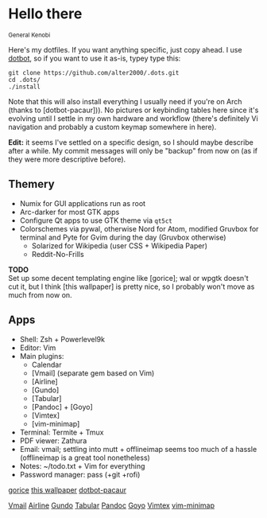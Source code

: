 # Hello there

<sup>General Kenobi</sup>

Here's my dotfiles. If you want anything specific, just copy ahead. I use [dotbot](https://github.com/anishathalye/dotbot), so if you want to use it as-is, typey type this:

```shell
git clone https://github.com/alter2000/.dots.git
cd .dots/
./install
```

Note that this will also install everything I usually need if you're on Arch (thanks to [dotbot-pacaur])). No pictures or keybinding tables here since it's evolving until I settle in my own hardware and workflow (there's definitely Vi navigation and probably a custom keymap somewhere in here).

**Edit:** it seems I've settled on a specific design, so I should maybe describe after a while. My commit messages will only be "backup" from now on (as if they were more descriptive before).

## Themery

* Numix for GUI applications run as root
* Arc-darker for most GTK apps
* Configure Qt apps to use GTK theme via `qt5ct`
* Colorschemes via pywal, otherwise Nord for Atom, modified Gruvbox for terminal and Pyte for Gvim during the day (Gruvbox otherwise)
	* Solarized for Wikipedia (user CSS + Wikipedia Paper)
	* Reddit-No-Frills

**TODO**  
Set up some decent templating engine like [gorice]; wal or wpgtk doesn't cut it, but I think [this wallpaper] is pretty nice, so I probably won't move as much from now on.

## Apps

* Shell: Zsh + Powerlevel9k
* Editor: Vim
* Main plugins:
	* Calendar
	* [Vmail] (separate gem based on Vim)
	* [Airline]
	* [Gundo]
	* [Tabular]
	* [Pandoc] + [Goyo]
	* [Vimtex]
	* [vim-minimap]
* Terminal: Termite + Tmux
* PDF viewer: Zathura
* Email: vmail; settling into mutt + offlineimap seems too much of a hassle (offlineimap is a great tool nonetheless)
* Notes: ~/todo.txt + Vim for everything
* Password manager: pass (+git +rofi)

[gorice](https://gitlab.com/sj1k/gorice/)
[this wallpaper](https://github.com/alter2000/.dots/tree/master/img/deltawing_ships.png)
[dotbot-pacaur](https://github.com/ajlende/dotbot-pacaur)

[Vmail](https://github.com/danchoi/vmail)
[Airline](https://github.com/vim-airline/vim-airline)
[Gundo](https://github.com/sjl/gundo.vim)
[Tabular](https://github.com/godlygeek/tabular)
[Pandoc](https://github.com/vim-pandoc-vim-pandoc)
[Goyo](https://github.com/junegunn/goyo.vim)
[Vimtex](https://github.com/lervag/vimtex)
[vim-minimap](https://github.com/severin-lemaignan/vim-minimap')
